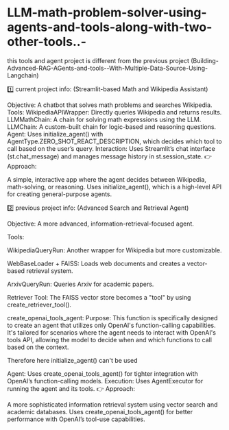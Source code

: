 # LLM-math-problem-solver-using-agents-and-tools-along-with-two-other-tools..-
this tools and agent project is different from the previous project (Building-Advanced-RAG-AGents-and-tools--With-Multiple-Data-Source-Using-Langchain)  


1️⃣ current project info:
(Streamlit-based Math and Wikipedia Assistant)

Objective: A chatbot that solves math problems and searches Wikipedia.
Tools:
WikipediaAPIWrapper: Directly queries Wikipedia and returns results.
LLMMathChain: A chain for solving math expressions using the LLM.
LLMChain: A custom-built chain for logic-based and reasoning questions.
Agent: Uses initialize_agent() with AgentType.ZERO_SHOT_REACT_DESCRIPTION, which decides which tool to call based on the user’s query.
Interaction: Uses Streamlit’s chat interface (st.chat_message) and manages message history in st.session_state.
👉 Approach:

A simple, interactive app where the agent decides between Wikipedia, math-solving, or reasoning.
Uses initialize_agent(), which is a high-level API for creating general-purpose agents.



2️⃣ previous project info:
(Advanced Search and Retrieval Agent)

Objective: A more advanced, information-retrieval-focused agent.

Tools:

WikipediaQueryRun: Another wrapper for Wikipedia but more customizable.

WebBaseLoader + FAISS: Loads web documents and creates a vector-based retrieval system.

ArxivQueryRun: Queries Arxiv for academic papers.

Retriever Tool: The FAISS vector store becomes a "tool" by using create_retriever_tool().

 create_openai_tools_agent:
Purpose: This function is specifically designed to create an agent that utilizes only OpenAI's function-calling capabilities. It's tailored for scenarios where the agent needs to interact with OpenAI's tools API, allowing the model to decide when and which functions to call based on the context.

Therefore here initialize_agent() can't be used

Agent: Uses create_openai_tools_agent() for tighter integration with OpenAI’s function-calling models.
Execution: Uses AgentExecutor for running the agent and its tools.
👉 Approach:

A more sophisticated information retrieval system using vector search and academic databases.
Uses create_openai_tools_agent() for better performance with OpenAI’s tool-use capabilities.
